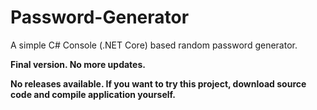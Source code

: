 # Password-Generator
A simple C# Console (.NET Core) based random password generator. 

**Final version. No more updates.**

**No releases available. If you want to try this project, download source code and compile application yourself.**
